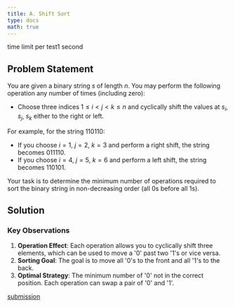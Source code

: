 ```yaml
---
title: A. Shift Sort
type: docs
math: true
---
```


time limit per test1 second

## Problem Statement

You are given a binary string $s$ of length $n$. You may perform the following operation any number of times (including zero):

* Choose three indices $1 \leq i < j < k \leq n$ and cyclically shift the values at $s_i$, $s_j$, $s_k$ either to the right or left.

For example, for the string $110110$:
- If you choose $i=1$, $j=2$, $k=3$ and perform a right shift, the string becomes $011110$.
- If you choose $i=4$, $j=5$, $k=6$ and perform a left shift, the string becomes $110101$.

Your task is to determine the minimum number of operations required to sort the binary string in non-decreasing order (all $0$s before all $1$s).

## Solution

### Key Observations

1. **Operation Effect**: Each operation allows you to cyclically shift three elements, which can be used to move a '0' past two '1's or vice versa.
2. **Sorting Goal**: The goal is to move all '0's to the front and all '1's to the back.
3. **Optimal Strategy**: The minimum number of '0' not in the correct position. Each operation can swap a pair of '0' and '1'.


[submission](https://codeforces.com/contest/2140/submission/337888623)